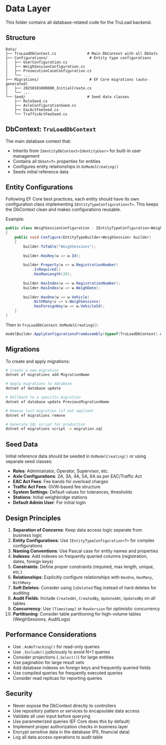 # Data Layer

This folder contains all database-related code for the TruLoad backend.

## Structure

```
Data/
├── TruLoadDbContext.cs              # Main DbContext with all DbSets
├── Configurations/                   # Entity type configurations
│   ├── UserConfiguration.cs
│   ├── WeighSessionConfiguration.cs
│   ├── ProsecutionCaseConfiguration.cs
│   └── ...
├── Migrations/                       # EF Core migrations (auto-generated)
│   ├── 20250101000000_InitialCreate.cs
│   └── ...
└── Seed/                            # Seed data classes
    ├── RoleSeed.cs
    ├── AxleConfigurationSeed.cs
    ├── EacActFeeSeed.cs
    └── TrafficActFeeSeed.cs
```

## DbContext: `TruLoadDbContext`

The main database context that:
- Inherits from `IdentityDbContext<IdentityUser>` for built-in user management
- Contains all `DbSet<T>` properties for entities
- Configures entity relationships in `OnModelCreating()`
- Seeds initial reference data

## Entity Configurations

Following EF Core best practices, each entity should have its own configuration class implementing `IEntityTypeConfiguration<T>`. This keeps the DbContext clean and makes configurations reusable.

Example:
```csharp
public class WeighSessionConfiguration : IEntityTypeConfiguration<WeighSession>
{
    public void Configure(EntityTypeBuilder<WeighSession> builder)
    {
        builder.ToTable("WeighSessions");
        
        builder.HasKey(w => w.Id);
        
        builder.Property(w => w.RegistrationNumber)
            .IsRequired()
            .HasMaxLength(20);
            
        builder.HasIndex(w => w.RegistrationNumber);
        builder.HasIndex(w => w.WeighDate);
        
        builder.HasOne(w => w.Vehicle)
            .WithMany(v => v.WeighSessions)
            .HasForeignKey(w => w.VehicleId);
    }
}
```

Then in `TruLoadDbContext.OnModelCreating()`:
```csharp
modelBuilder.ApplyConfigurationsFromAssembly(typeof(TruLoadDbContext).Assembly);
```

## Migrations

To create and apply migrations:

```bash
# Create a new migration
dotnet ef migrations add MigrationName

# Apply migrations to database
dotnet ef database update

# Rollback to a specific migration
dotnet ef database update PreviousMigrationName

# Remove last migration (if not applied)
dotnet ef migrations remove

# Generate SQL script for production
dotnet ef migrations script -o migration.sql
```

## Seed Data

Initial reference data should be seeded in `OnModelCreating()` or using separate seed classes:

- **Roles**: Administrator, Operator, Supervisor, etc.
- **Axle Configurations**: 2A, 3A, 4A, 5A, 6A as per EAC/Traffic Act
- **EAC Act Fees**: Fee bands for overload charges
- **Traffic Act Fees**: GVW-based fee structure
- **System Settings**: Default values for tolerances, thresholds
- **Stations**: Initial weighbridge stations
- **Default Admin User**: For initial login

## Design Principles

1. **Separation of Concerns**: Keep data access logic separate from business logic
2. **Entity Configurations**: Use `IEntityTypeConfiguration<T>` for complex configurations
3. **Naming Conventions**: Use Pascal case for entity names and properties
4. **Indexes**: Add indexes on frequently queried columns (registration, dates, foreign keys)
5. **Constraints**: Define proper constraints (required, max length, unique, etc.)
6. **Relationships**: Explicitly configure relationships with `HasOne`, `HasMany`, `WithMany`
7. **Soft Deletes**: Consider using `IsDeleted` flag instead of hard deletes for auditing
8. **Audit Fields**: Include `CreatedAt`, `CreatedBy`, `UpdatedAt`, `UpdatedBy` on all tables
9. **Concurrency**: Use `[Timestamp]` or `RowVersion` for optimistic concurrency
10. **Partitioning**: Consider table partitioning for high-volume tables (WeighSessions, AuditLogs)

## Performance Considerations

- Use `.AsNoTracking()` for read-only queries
- Use `.Include()` judiciously to avoid N+1 queries
- Consider projections (`.Select()`) for large entities
- Use pagination for large result sets
- Add database indexes on foreign keys and frequently queried fields
- Use compiled queries for frequently executed queries
- Consider read replicas for reporting queries

## Security

- Never expose the DbContext directly to controllers
- Use repository pattern or services to encapsulate data access
- Validate all user input before querying
- Use parameterized queries (EF Core does this by default)
- Implement proper authorization checks in business layer
- Encrypt sensitive data in the database (PII, financial data)
- Log all data access operations to audit table

